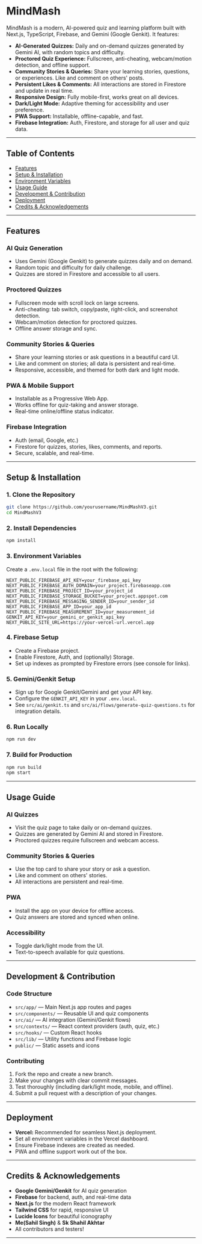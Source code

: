 # MindMash

MindMash is a modern, AI-powered quiz and learning platform built with Next.js, TypeScript, Firebase, and Gemini (Google Genkit). It features:

- **AI-Generated Quizzes:** Daily and on-demand quizzes generated by Gemini AI, with random topics and difficulty.
- **Proctored Quiz Experience:** Fullscreen, anti-cheating, webcam/motion detection, and offline support.
- **Community Stories & Queries:** Share your learning stories, questions, or experiences. Like and comment on others' posts.
- **Persistent Likes & Comments:** All interactions are stored in Firestore and update in real time.
- **Responsive Design:** Fully mobile-first, works great on all devices.
- **Dark/Light Mode:** Adaptive theming for accessibility and user preference.
- **PWA Support:** Installable, offline-capable, and fast.
- **Firebase Integration:** Auth, Firestore, and storage for all user and quiz data.

---

## Table of Contents
- [Features](#features)
- [Setup & Installation](#setup--installation)
- [Environment Variables](#environment-variables)
- [Usage Guide](#usage-guide)
- [Development & Contribution](#development--contribution)
- [Deployment](#deployment)
- [Credits & Acknowledgements](#credits--acknowledgements)

---

## Features

### AI Quiz Generation
- Uses Gemini (Google Genkit) to generate quizzes daily and on demand.
- Random topic and difficulty for daily challenge.
- Quizzes are stored in Firestore and accessible to all users.

### Proctored Quizzes
- Fullscreen mode with scroll lock on large screens.
- Anti-cheating: tab switch, copy/paste, right-click, and screenshot detection.
- Webcam/motion detection for proctored quizzes.
- Offline answer storage and sync.

### Community Stories & Queries
- Share your learning stories or ask questions in a beautiful card UI.
- Like and comment on stories; all data is persistent and real-time.
- Responsive, accessible, and themed for both dark and light mode.

### PWA & Mobile Support
- Installable as a Progressive Web App.
- Works offline for quiz-taking and answer storage.
- Real-time online/offline status indicator.

### Firebase Integration
- Auth (email, Google, etc.)
- Firestore for quizzes, stories, likes, comments, and reports.
- Secure, scalable, and real-time.

---

## Setup & Installation

### 1. Clone the Repository
```bash
git clone https://github.com/yourusername/MindMashV3.git
cd MindMashV3
```

### 2. Install Dependencies
```bash
npm install
```

### 3. Environment Variables
Create a `.env.local` file in the root with the following:
```
NEXT_PUBLIC_FIREBASE_API_KEY=your_firebase_api_key
NEXT_PUBLIC_FIREBASE_AUTH_DOMAIN=your_project.firebaseapp.com
NEXT_PUBLIC_FIREBASE_PROJECT_ID=your_project_id
NEXT_PUBLIC_FIREBASE_STORAGE_BUCKET=your_project.appspot.com
NEXT_PUBLIC_FIREBASE_MESSAGING_SENDER_ID=your_sender_id
NEXT_PUBLIC_FIREBASE_APP_ID=your_app_id
NEXT_PUBLIC_FIREBASE_MEASUREMENT_ID=your_measurement_id
GENKIT_API_KEY=your_gemini_or_genkit_api_key
NEXT_PUBLIC_SITE_URL=https://your-vercel-url.vercel.app
```

### 4. Firebase Setup
- Create a Firebase project.
- Enable Firestore, Auth, and (optionally) Storage.
- Set up indexes as prompted by Firestore errors (see console for links).

### 5. Gemini/Genkit Setup
- Sign up for Google Genkit/Gemini and get your API key.
- Configure the `GENKIT_API_KEY` in your `.env.local`.
- See `src/ai/genkit.ts` and `src/ai/flows/generate-quiz-questions.ts` for integration details.

### 6. Run Locally
```bash
npm run dev
```

### 7. Build for Production
```bash
npm run build
npm start
```

---

## Usage Guide

### AI Quizzes
- Visit the quiz page to take daily or on-demand quizzes.
- Quizzes are generated by Gemini AI and stored in Firestore.
- Proctored quizzes require fullscreen and webcam access.

### Community Stories & Queries
- Use the top card to share your story or ask a question.
- Like and comment on others' stories.
- All interactions are persistent and real-time.

### PWA
- Install the app on your device for offline access.
- Quiz answers are stored and synced when online.

### Accessibility
- Toggle dark/light mode from the UI.
- Text-to-speech available for quiz questions.

---

## Development & Contribution

### Code Structure
- `src/app/` — Main Next.js app routes and pages
- `src/components/` — Reusable UI and quiz components
- `src/ai/` — AI integration (Gemini/Genkit flows)
- `src/contexts/` — React context providers (auth, quiz, etc.)
- `src/hooks/` — Custom React hooks
- `src/lib/` — Utility functions and Firebase logic
- `public/` — Static assets and icons

### Contributing
1. Fork the repo and create a new branch.
2. Make your changes with clear commit messages.
3. Test thoroughly (including dark/light mode, mobile, and offline).
4. Submit a pull request with a description of your changes.

---

## Deployment

- **Vercel:** Recommended for seamless Next.js deployment.
- Set all environment variables in the Vercel dashboard.
- Ensure Firebase indexes are created as needed.
- PWA and offline support work out of the box.

---

## Credits & Acknowledgements
- **Google Gemini/Genkit** for AI quiz generation
- **Firebase** for backend, auth, and real-time data
- **Next.js** for the modern React framework
- **Tailwind CSS** for rapid, responsive UI
- **Lucide Icons** for beautiful iconography
- **Me(Sahil Singh)** & **Sk Shahil Akhtar**
- All contributors and testers!

---

